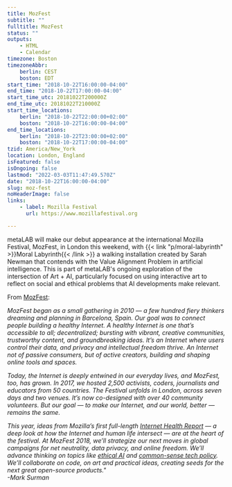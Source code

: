 ```yaml
---
title: MozFest
subtitle: ""
fulltitle: MozFest
status: ""
outputs:
    - HTML
    - Calendar
timezone: Boston
timezoneAbbr:
    berlin: CEST
    boston: EDT
start_time: "2018-10-22T16:00:00-04:00"
end_time: "2018-10-22T17:00:00-04:00"
start_time_utc: 20181022T200000Z
end_time_utc: 20181022T210000Z
start_time_locations:
    berlin: "2018-10-22T22:00:00+02:00"
    boston: "2018-10-22T16:00:00-04:00"
end_time_locations:
    berlin: "2018-10-22T23:00:00+02:00"
    boston: "2018-10-22T17:00:00-04:00"
tzid: America/New_York
location: London, England
isFeatured: false
isOngoing: false
lastmod: "2022-03-03T11:47:49.570Z"
date: "2018-10-22T16:00:00-04:00"
slug: moz-fest
noHeaderImage: false
links:
    - label: Mozilla Festival
      url: https://www.mozillafestival.org

---
```

metaLAB will make our debut appearance at the international Mozilla Festival, MozFest, in London this weekend, with {{< link "p/moral-labyrinth" >}}Moral Labyrinth{{< /link >}} a walking installation created by Sarah Newman that contends with the Value Alignment Problem in artificial intelligence. This is part of metaLAB's ongoing exploration of the intersection of Art + AI, particularly focused on using interactive art to reflect on social and ethical problems that AI developments make relevant.

From [MozFest](https://www.mozillafestival.org/en/get-to-know-mozfest/):<br />

*MozFest began as a small gathering in 2010 — a few hundred fiery thinkers dreaming and planning in Barcelona, Spain. Our goal was to connect people building a healthy Internet.
A healthy Internet is one that’s accessible to all; decentralized; bursting with vibrant, creative communities, trustworthy content, and groundbreaking ideas. It’s an Internet where users control their data, and privacy and intellectual freedom thrive. An Internet not of passive consumers, but of active creators, building and shaping online tools and spaces.*

*Today, the Internet is deeply entwined in our everyday lives, and MozFest, too, has grown. In 2017, we hosted 2,500 activists, coders, journalists and educators from 50 countries. The Festival unfolds in London, across seven days and two venues. It’s now co-designed with over 40 community volunteers. But our goal — to make our Internet, and our world, better — remains the same.*

*This year, ideas from Mozilla’s first full-length [Internet Health Report](https://internethealthreport.org/2018/) — a deep look at how the Internet and human life intersect — are at the heart of the festival. At MozFest 2018, we’ll strategize our next moves in global campaigns for net neutrality, data privacy, and online freedom. We’ll advance thinking on topics like [ethical AI](https://internethealthreport.org/2018/intelligent-machines-arent-always-right/) and [common-sense tech policy](https://internethealthreport.org/2018/germanys-hate-speech-law-makes-global-waves/). We’ll collaborate on code, on art and practical ideas, creating seeds for the next great open-source products."* <br />
*-Mark Surman*